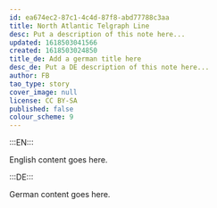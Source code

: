 ```yaml
---
id: ea674ec2-87c1-4c4d-87f8-abd77788c3aa
title: North Atlantic Telgraph Line
desc: Put a description of this note here...
updated: 1618503041566
created: 1618503024850
title_de: Add a german title here
desc_de: Put a DE description of this note here...
author: FB
tao_type: story
cover_image: null
license: CC BY-SA
published: false
colour_scheme: 9
---
```


:::EN:::

English content goes here.

:::DE:::

German content goes here.

